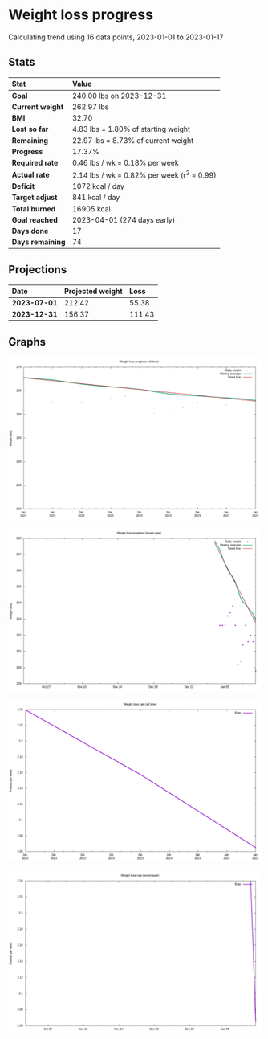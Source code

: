 # Weight loss progress

Calculating trend using 16 data points, 2023-01-01 to 2023-01-17

## Stats

Stat|Value
:-|:-
**Goal**|240.00 lbs on 2023-12-31
**Current weight**|262.97 lbs
**BMI**|32.70
**Lost so far**|4.83 lbs =  1.80% of starting weight
**Remaining**|22.97 lbs =  8.73% of current  weight
**Progress**|17.37%
**Required rate**|0.46 lbs / wk = 0.18% per week
**Actual rate**|2.14 lbs / wk = 0.82% per week  (r<sup>2</sup> = 0.99)
**Deficit**|1072 kcal / day
**Target adjust**|841 kcal / day
**Total burned**|16905 kcal
**Goal reached**|2023-04-01 (274 days early)
**Days done**|17
**Days remaining**|74

## Projections

Date|Projected weight|Loss
:-|:-|:-
**2023-07-01**|212.42|55.38
**2023-12-31**|156.37|111.43

## Graphs

![](weight-graph-alltime.png)

![](weight-graph-recent.png)

![](rate-graph-alltime.png)

![](rate-graph-recent.png)
